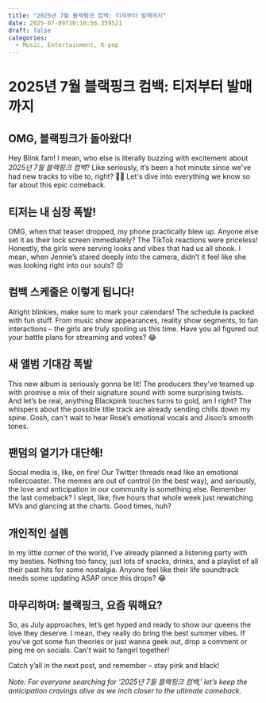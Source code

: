 ```yaml
---
title: "2025년 7월 블랙핑크 컴백: 티저부터 발매까지"
date: 2025-07-09T10:10:56.359521
draft: false
categories:
  - Music, Entertainment, K-pop
---
```


# 2025년 7월 블랙핑크 컴백: 티저부터 발매까지 

## OMG, 블랙핑크가 돌아왔다! 

Hey Blink fam! I mean, who else is literally buzzing with excitement about *2025년 7월 블랙핑크 컴백*? Like seriously, it’s been a hot minute since we've had new tracks to vibe to, right? 🖤💗 Let's dive into everything we know so far about this epic comeback.

## 티저는 내 심장 폭발! 

OMG, when that teaser dropped, my phone practically blew up. Anyone else set it as their lock screen immediately? The TikTok reactions were priceless! Honestly, the girls were serving looks and vibes that had us all shook. I mean, when Jennie’s stared deeply into the camera, didn’t it feel like she was looking right into our souls? 😍 

## 컴백 스케줄은 이렇게 됩니다! 

Alright blinkies, make sure to mark your calendars! The schedule is packed with fun stuff. From music show appearances, reality show segments, to fan interactions – the girls are truly spoiling us this time. Have you all figured out your battle plans for streaming and votes? 😂

## 새 앨범 기대감 폭발 

This new album is seriously gonna be lit! The producers they've teamed up with promise a mix of their signature sound with some surprising twists. And let’s be real, anything Blackpink touches turns to gold, am I right? The whispers about the possible title track are already sending chills down my spine. Gosh, can't wait to hear Rosé’s emotional vocals and Jisoo’s smooth tones.

## 팬덤의 열기가 대단해! 

Social media is, like, on fire! Our Twitter threads read like an emotional rollercoaster. The memes are out of control (in the best way), and seriously, the love and anticipation in our community is something else. Remember the last comeback? I slept, like, five hours that whole week just rewatching MVs and glancing at the charts. Good times, huh?

## 개인적인 설렘 

In my little corner of the world, I've already planned a listening party with my besties. Nothing too fancy, just lots of snacks, drinks, and a playlist of all their past hits for some nostalgia. Anyone feel like their life soundtrack needs some updating ASAP once this drops? 😂

## 마무리하며: 블랙핑크, 요즘 뭐해요? 

So, as July approaches, let’s get hyped and ready to show our queens the love they deserve. I mean, they really do bring the best summer vibes. If you’ve got some fun theories or just wanna geek out, drop a comment or ping me on socials. Can't wait to fangirl together!

Catch y’all in the next post, and remember – stay pink and black!

*Note: For everyone searching for '2025년 7월 블랙핑크 컴백,' let’s keep the anticipation cravings alive as we inch closer to the ultimate comeback.*
